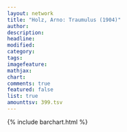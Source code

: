 ```yaml
---
layout: network
title: "Holz, Arno: Traumulus (1904)"
author:
description:
headline:
modified:
category:
tags:
imagefeature: 
mathjax: 
chart: 
comments: true
featured: false
list: true
amounttsv: 399.tsv
---
```

{% include barchart.html %}
